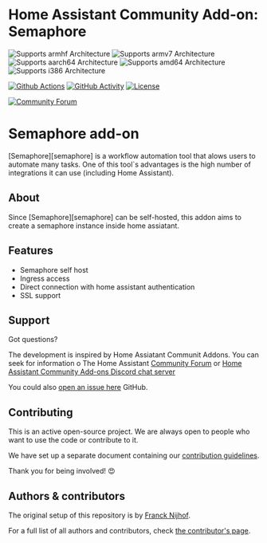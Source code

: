 # Home Assistant Community Add-on: Semaphore

![Supports armhf Architecture][armhf-shield]
![Supports armv7 Architecture][armv7-shield]
![Supports aarch64 Architecture][aarch64-shield]
![Supports amd64 Architecture][amd64-shield]
![Supports i386 Architecture][i386-shield]

[![Github Actions][github-actions-shield]][github-actions]
[![GitHub Activity][commits-shield]][commits]
[![License][license-shield]](LICENSE.md)

[![Community Forum][forum-shield]][forum]

# Semaphore add-on

[Semaphore][semaphore] is a workflow automation tool that alows users to automate many tasks. One of this tool`s advantages is the high number of integrations it can use (including Home Assistant).

## About

Since [Semaphore][semaphore] can be self-hosted, this addon aims to create a semaphore instance inside home assiatant.

## Features

- Semaphore self host
- Ingress access
- Direct connection with home assistant authentication
- SSL support

## Support

Got questions?

The development is inspired by Home Assiatant Communit Addons. You can seek for information o The Home Assistant [Community Forum][forum] or [Home Assistant Community Add-ons Discord chat server][discord]

You could also [open an issue here][issue] GitHub.

## Contributing

This is an active open-source project. We are always open to people who want to
use the code or contribute to it.

We have set up a separate document containing our
[contribution guidelines](.github/CONTRIBUTING.md).

Thank you for being involved! :heart_eyes:

## Authors & contributors

The original setup of this repository is by [Franck Nijhof][frenck].

For a full list of all authors and contributors,
check [the contributor's page][contributors].

[aarch64-shield]: https://img.shields.io/badge/aarch64-yes-green.svg
[amd64-shield]: https://img.shields.io/badge/amd64-yes-green.svg
[armhf-shield]: https://img.shields.io/badge/armhf-yes-green.svg
[armv7-shield]: https://img.shields.io/badge/armv7-yes-green.svg
[commits-shield]: https://img.shields.io/github/commit-activity/y/pedrol3001/addon-semaphore.svg
[commits]: https://github.com/pedrol3001/addon-semaphore/commits/main
[contributors]: https://github.com/pedrol3001/addon-semaphore/graphs/contributors
[discord-ha]: https://discord.gg/c5DvZ4e
[discord]: https://discord.me/hassioaddons
[docs]: https://github.com/pedrol3001/addon-semaphore/blob/main/example/DOCS.md
[forum-shield]: https://img.shields.io/badge/community-forum-brightgreen.svg
[forum]: https://community.home-assistant.io/t/repository-community-hass-io-add-ons/24705?u=frenck
[frenck]: https://github.com/frenck
[github-actions-shield]: https://github.com/pedrol3001/addon-semaphore/workflows/CI/badge.svg
[github-actions]: https://github.com/pedrol3001/addon-semaphore/actions
[i386-shield]: https://img.shields.io/badge/i386-yes-green.svg
[issue]: https://github.com/pedrol3001/addon-semaphore/issues
[license-shield]: https://img.shields.io/github/license/pedrol3001/addon-semaphore.svg
[maintenance-shield]: https://img.shields.io/maintenance/yes/2022.svg
[project-stage-shield]: https://img.shields.io/badge/project%20stage-production%20ready-brightgreen.svg
[reddit]: https://reddit.com/r/homeassistant
[releases-shield]: https://img.shields.io/github/release/pedrol3001/addon-semaphore.svg
[releases]: https://github.com/pedrol3001/addon-semaphore/releases
[repository]: https://github.com/pedrol3001/homeassistant-repository
